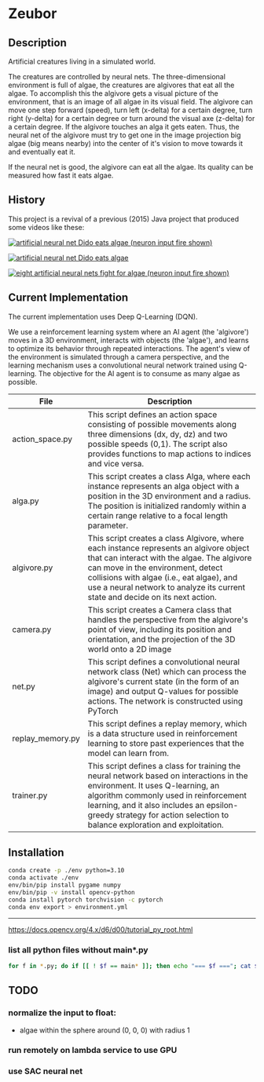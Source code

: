 # Zeubor

## Description
Artificial creatures living in a simulated world.

The creatures are controlled by neural nets. The three-dimensional environment is full of algae, the creatures are algivores that eat all the algae. To accomplish this the algivore gets a visual picture of the environment, that is an image of all algae in its visual field. The algivore can move one step forward (speed), turn left (x-delta) for a certain degree, turn right (y-delta) for a certain degree or turn around the visual axe (z-delta) for a certain degree. If the algivore touches an alga it gets eaten. Thus, the neural net of the algivore must try to get one in the image projection big algae (big means nearby) into the center of it's vision to move towards it and eventually eat it.

If the neural net is good, the algivore can eat all the algae. Its quality can be measured how fast it eats algae. 


## History
This project is a revival of a previous (2015) Java project that produced some videos like these:

[![artificial neural net Dido eats algae (neuron input fire shown)](https://img.youtube.com/vi/67bmCxAf7Z4/0.jpg)](https://www.youtube.com/watch?v=67bmCxAf7Z4)

[![artificial neural net Dido eats algae](https://img.youtube.com/vi/gOjHac_wn5s/0.jpg)](https://www.youtube.com/watch?v=gOjHac_wn5s)

[![eight artificial neural nets fight for algae (neuron input fire shown)](https://img.youtube.com/vi/sZgOu3N5F78/0.jpg)](https://www.youtube.com/watch?v=sZgOu3N5F78)


## Current Implementation

The current implementation uses Deep Q-Learning (DQN). 

We use a reinforcement learning system where an AI agent (the 'algivore') moves in a 3D environment, interacts with objects (the 'algae'), and learns to optimize its behavior through repeated interactions. The agent's view of the environment is simulated through a camera perspective, and the learning mechanism uses a convolutional neural network trained using Q-learning. The objective for the AI agent is to consume as many algae as possible.

| File             | Description                                                                                                                                                                                                                                                                                              |
|------------------|----------------------------------------------------------------------------------------------------------------------------------------------------------------------------------------------------------------------------------------------------------------------------------------------------------|
| action_space.py  | This script defines an action space consisting of possible movements along three dimensions (dx, dy, dz) and two possible speeds (0,1). The script also provides functions to map actions to indices and vice versa.                                                                                     |
| alga.py          | This script creates a class Alga, where each instance represents an alga object with a position in the 3D environment and a radius. The position is initialized randomly within a certain range relative to a focal length parameter.                                                                    |
| algivore.py      | This script creates a class Algivore, where each instance represents an algivore object that can interact with the algae. The algivore can move in the environment, detect collisions with algae (i.e., eat algae), and use a neural network to analyze its current state and decide on its next action. |
| camera.py        | This script creates a Camera class that handles the perspective from the algivore's point of view, including its position and orientation, and the projection of the 3D world onto a 2D image                                                                                                            |
| net.py           | This script defines a convolutional neural network class (Net) which can process the algivore's current state (in the form of an image) and output Q-values for possible actions. The network is constructed using PyTorch                                                                               |
| replay_memory.py | This script defines a replay memory, which is a data structure used in reinforcement learning to store past experiences that the model can learn from.                                                                                                                                                   |
| trainer.py       | This script defines a class for training the neural network based on interactions in the environment. It uses Q-learning, an algorithm commonly used in reinforcement learning, and it also includes an epsilon-greedy strategy for action selection to balance exploration and exploitation.            |



## Installation

```bash
conda create -p ./env python=3.10
conda activate ./env
env/bin/pip install pygame numpy
env/bin/pip -v install opencv-python
conda install pytorch torchvision -c pytorch
conda env export > environment.yml
```

----

https://docs.opencv.org/4.x/d6/d00/tutorial_py_root.html

### list all python files without main*.py

```bash
for f in *.py; do if [[ ! $f == main* ]]; then echo "=== $f ==="; cat $f; fi; done > result.txt
```

## TODO

### normalize the input to float:

- algae within the sphere around (0, 0, 0) with radius 1


### run remotely on lambda service to use GPU


### use SAC neural net

